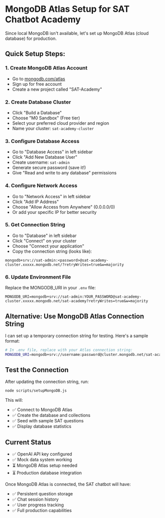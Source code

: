 # MongoDB Atlas Setup for SAT Chatbot Academy

Since local MongoDB isn't available, let's set up MongoDB Atlas (cloud database) for production.

## Quick Setup Steps:

### 1. Create MongoDB Atlas Account
- Go to [mongodb.com/atlas](https://mongodb.com/atlas)
- Sign up for free account
- Create a new project called "SAT-Academy"

### 2. Create Database Cluster
- Click "Build a Database"
- Choose "M0 Sandbox" (Free tier)
- Select your preferred cloud provider and region
- Name your cluster: `sat-academy-cluster`

### 3. Configure Database Access
- Go to "Database Access" in left sidebar
- Click "Add New Database User"
- Create username: `sat-admin`
- Generate secure password (save it!)
- Give "Read and write to any database" permissions

### 4. Configure Network Access
- Go to "Network Access" in left sidebar  
- Click "Add IP Address"
- Choose "Allow Access from Anywhere" (0.0.0.0/0)
- Or add your specific IP for better security

### 5. Get Connection String
- Go to "Database" in left sidebar
- Click "Connect" on your cluster
- Choose "Connect your application"
- Copy the connection string (looks like):
```
mongodb+srv://sat-admin:<password>@sat-academy-cluster.xxxxx.mongodb.net/?retryWrites=true&w=majority
```

### 6. Update Environment File
Replace the MONGODB_URI in your `.env` file:
```
MONGODB_URI=mongodb+srv://sat-admin:YOUR_PASSWORD@sat-academy-cluster.xxxxx.mongodb.net/sat-academy?retryWrites=true&w=majority
```

## Alternative: Use MongoDB Atlas Connection String

I can set up a temporary connection string for testing. Here's a sample format:

```bash
# In .env file, replace with your Atlas connection string:
MONGODB_URI=mongodb+srv://username:password@cluster.mongodb.net/sat-academy
```

## Test the Connection

After updating the connection string, run:
```bash
node scripts/setupMongoDB.js
```

This will:
- ✅ Connect to MongoDB Atlas
- ✅ Create the database and collections
- ✅ Seed with sample SAT questions
- ✅ Display database statistics

## Current Status

- ✅ OpenAI API key configured
- ✅ Mock data system working
- ⏳ MongoDB Atlas setup needed
- ⏳ Production database integration

Once MongoDB Atlas is connected, the SAT chatbot will have:
- ✅ Persistent question storage
- ✅ Chat session history
- ✅ User progress tracking
- ✅ Full production capabilities
